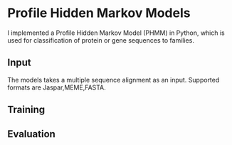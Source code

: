 # Profile Hidden Markov Models

I implemented a Profile Hidden Markov Model (PHMM) in Python, which is used for classification of protein or gene sequences to families.


## Input

The models takes a multiple sequence alignment as an input. Supported formats are Jaspar,MEME,FASTA.


## Training

## Evaluation
